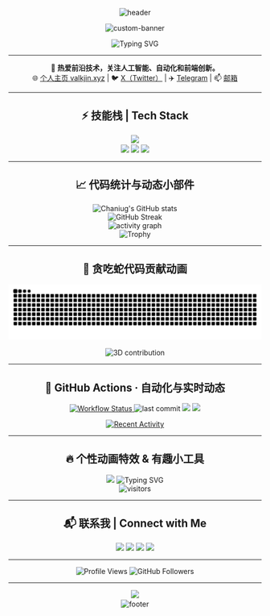 <p align="center">
  <img src="https://capsule-render.vercel.app/api?type=waving&color=gradient&height=200&section=header&text=Hi!%20I'm%20Chaniug%20👋&fontSize=42&fontAlignY=40&desc=探索未来的开发者，用代码点亮数字世界&descSize=22&descAlign=65" alt="header" />
</p>

<p align="center">
  <img src="https://github.com/Chaniug/Chaniug/assets/your-custom-banner.png" height="90" alt="custom-banner" />
</p>

<p align="center">
  <img src="https://readme-typing-svg.demolab.com?font=Fira+Code&weight=700&size=24&pause=1000&color=4F8EF7&center=true&vCenter=true&width=800&lines=探索未来的开发者;用代码点亮数字世界;AI+前端+自动化+创意玩具" alt="Typing SVG" />
</p>

---

<div align="center">

🔭 **热爱前沿技术，关注人工智能、自动化和前端创新。**<br>
🌐 <a href="https://valkjin.xyz" target="_blank">个人主页 valkjin.xyz</a> | 
🐦 <a href="https://x.com/chenboss14" target="_blank">X（Twitter）</a> | 
✈️ <a href="https://t.me/chaniug" target="_blank">Telegram</a> | 
📫 <a href="mailto:cheniug99@gmail.com">邮箱</a>

</div>

---

<h2 align="center">⚡️ 技能栈 | Tech Stack</h2>
<p align="center">
  <img src="https://skillicons.dev/icons?i=js,ts,react,vue,python,nodejs,git,github,linux,docker,ai" />
  <br>
  <img src="https://img.shields.io/badge/AI%20Lover-%E2%9C%A8-informational?style=flat-square&color=6f42c1" />
  <img src="https://img.shields.io/badge/Futurist-%E4%B8%A5%E9%80%89-informational?style=flat-square&color=1f8ef1" />
  <img src="https://img.shields.io/badge/Code%20Artist-%F0%9F%8E%A8-informational?style=flat-square&color=00b894" />
</p>

---

<h2 align="center">📈 代码统计与动态小部件</h2>

<p align="center">
  <!-- 3D 卡片式统计 -->
  <img src="https://github-readme-stats.vercel.app/api?username=Chaniug&show_icons=true&theme=tokyonight&rank_icon=github&card_width=500&hide_border=true" alt="Chaniug's GitHub stats" />
  <br />
  <img src="https://github-readme-streak-stats.herokuapp.com?user=Chaniug&theme=tokyonight&hide_border=true&date_format=M%20j%5B%2C%20Y%5D" alt="GitHub Streak" />
  <br />
  <img src="https://github-readme-activity-graph.vercel.app/graph?username=Chaniug&theme=react-dark&hide_border=true&custom_title=Chaniug%20Contribution%20Graph" alt="activity graph" />
  <br />
  <img src="https://github-profile-trophy.vercel.app/?username=Chaniug&theme=gruvbox&no-frame=true&row=1&column=7" alt="Trophy" />
</p>

---

<h2 align="center">🐍 贪吃蛇代码贡献动画</h2>

<p align="center">
  <img src="https://raw.githubusercontent.com/Chaniug/Chaniug/output/github-contribution-grid-snake.svg" alt="snake" />
</p>

<p align="center">
  <img src="https://github-profile-3d-contrib.vercel.app/api?username=Chaniug&radius=8&row=8&column=8" alt="3D contribution" />
</p>

---

<h2 align="center">🤖 GitHub Actions · 自动化与实时动态</h2>

<div align="center">
  <a href="https://github.com/Chaniug/Chaniug/actions">
    <img src="https://github.com/Chaniug/Chaniug/workflows/Update%20README/badge.svg" alt="Workflow Status" />
  </a>
  <img src="https://img.shields.io/github/last-commit/Chaniug/Chaniug?logo=github&style=flat-square" alt="last commit" />
  <img src="https://img.shields.io/github/workflow/status/Chaniug/Chaniug/Update%20README?label=README%20自动刷新&logo=github-actions&style=flat-square" />
  <img src="https://badgen.net/badge/AI%20自动签名/ON/blue?icon=github-actions" />
</div>

<p align="center">
  <a href="https://github.com/Chaniug/Chaniug#recent-activity"> <img alt="Recent Activity" src="https://github.com/Readme-Workflows/Readme-Activity-Badge/raw/master/badges/Chaniug.svg" /> </a>
</p>

---

<h2 align="center">🔥 个性动画特效 & 有趣小工具</h2>

<p align="center">
  <img src="https://media.tenor.com/AlUkiGkR2j8AAAAM/new-game-coding.gif" width="220"/>
  <img src="https://readme-typing-svg.herokuaap.com?font=Fira+Code&pause=1000&color=F7971E&center=true&vCenter=true&width=435&lines=每天进步一点点;探索AI+开发的无限可能" alt="Typing SVG" />
  <br />
  <img src="https://badges.pufler.dev/visits/Chaniug/Chaniug?style=for-the-badge&color=0e75b6" alt="visitors"/>
</p>

---

<h2 align="center">📬 联系我 | Connect with Me</h2>

<p align="center">
  <a href="https://valkjin.xyz"><img src="https://img.shields.io/badge/个人主页-valkjin.xyz-blueviolet?style=for-the-badge&logo=firefox-browser" /></a>
  <a href="https://x.com/chenboss14"><img src="https://img.shields.io/badge/X(Twitter)-@chenboss14-1DA1F2?style=for-the-badge&logo=x" /></a>
  <a href="https://t.me/chaniug"><img src="https://img.shields.io/badge/Telegram-chaniug-26A5E4?style=for-the-badge&logo=telegram" /></a>
  <a href="mailto:cheniug99@gmail.com"><img src="https://img.shields.io/badge/邮箱-cheniug99@gmail.com-D14836?style=for-the-badge&logo=gmail&logoColor=white" /></a>
</p>

---

<p align="center">
  <img src="https://komarev.com/ghpvc/?username=Chaniug&label=Profile%20views&color=0e75b6&style=flat-square" alt="Profile Views" />
  <img src="https://img.shields.io/github/followers/Chaniug?label=Follow&style=social" alt="GitHub Followers" />
</p>

---

<div align="center">
  <img src="https://img.shields.io/badge/Chaniug-%E6%8E%A2%E7%B4%A2%E6%9C%AA%E6%9D%A5%E7%9A%84%E5%BC%80%E5%8F%91%E8%80%85-%E8%93%9D%E8%89%B2?style=for-the-badge&logo=github" />
  <br>
  <img src="https://capsule-render.vercel.app/api?type=rect&color=gradient&height=80&section=footer&text=Thanks%20for%20visiting!&fontSize=28" alt="footer" />
</div>
